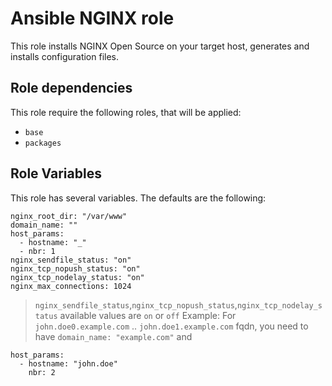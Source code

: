 # Ansible NGINX role

This role installs NGINX Open Source on your target host, generates and installs configuration files.

## Role dependencies
This role require the following roles, that will be applied:
* ``base``
* ``packages``

## Role Variables

This role has several variables. The defaults are the following:
```
nginx_root_dir: "/var/www"
domain_name: ""
host_params:
  - hostname: "_"
  - nbr: 1
nginx_sendfile_status: "on"
nginx_tcp_nopush_status: "on"
nginx_tcp_nodelay_status: "on"
nginx_max_connections: 1024
```
> ``nginx_sendfile_status``,``nginx_tcp_nopush_status``,``nginx_tcp_nodelay_status`` available values are ``on`` or ``off``
Example: For ``john.doe0.example.com`` .. ``john.doe1.example.com`` fqdn, you need to have ``domain_name: "example.com"`` and
```
host_params:
  - hostname: "john.doe"
    nbr: 2
```
